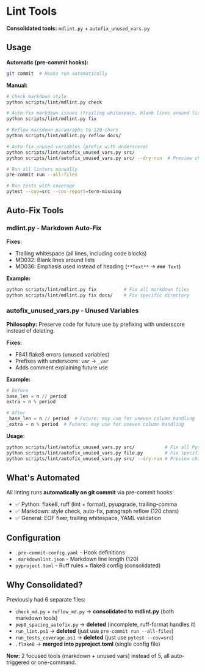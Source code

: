 # Lint Tools

**Consolidated tools:** `mdlint.py` + `autofix_unused_vars.py`

## Usage

**Automatic (pre-commit hooks):**

```bash
git commit  # Hooks run automatically
```

**Manual:**

```bash
# Check markdown style
python scripts/lint/mdlint.py check

# Auto-fix markdown issues (trailing whitespace, blank lines around lists, emphasis headings)
python scripts/lint/mdlint.py fix

# Reflow markdown paragraphs to 120 chars
python scripts/lint/mdlint.py reflow docs/

# Auto-fix unused variables (prefix with underscore)
python scripts/lint/autofix_unused_vars.py src/
python scripts/lint/autofix_unused_vars.py src/ --dry-run  # Preview changes

# Run all linters manually
pre-commit run --all-files

# Run tests with coverage
pytest --cov=src --cov-report=term-missing
```

## Auto-Fix Tools

### mdlint.py - Markdown Auto-Fix

**Fixes:**
- Trailing whitespace (all lines, including code blocks)
- MD032: Blank lines around lists
- MD036: Emphasis used instead of heading (`**Text**` → `### Text`)

**Example:**
```bash
python scripts/lint/mdlint.py fix          # Fix all markdown files
python scripts/lint/mdlint.py fix docs/    # Fix specific directory
```

### autofix_unused_vars.py - Unused Variables

**Philosophy:** Preserve code for future use by prefixing with underscore instead of deleting.

**Fixes:**
- F841 flake8 errors (unused variables)
- Prefixes with underscore: `var` → `_var`
- Adds comment explaining future use

**Example:**
```python
# Before
base_len = n // period
extra = n % period

# After
_base_len = n // period  # Future: may use for uneven column handling
_extra = n % period  # Future: may use for uneven column handling
```

**Usage:**
```bash
python scripts/lint/autofix_unused_vars.py src/           # Fix all Python files
python scripts/lint/autofix_unused_vars.py file.py        # Fix specific file
python scripts/lint/autofix_unused_vars.py src/ --dry-run # Preview changes
```

## What's Automated

All linting runs **automatically on git commit** via pre-commit hooks:

- ✅ Python: flake8, ruff (lint + format), pyupgrade, trailing-comma
- ✅ Markdown: style check, auto-fix, paragraph reflow (120 chars)
- ✅ General: EOF fixer, trailing whitespace, YAML validation

## Configuration

- `.pre-commit-config.yaml` - Hook definitions
- `.markdownlint.json` - Markdown line length (120)
- `pyproject.toml` - Ruff rules + flake8 config (consolidated)

## Why Consolidated?

Previously had 6 separate files:

- `check_md.py` + `reflow_md.py` → **consolidated to mdlint.py** (both markdown tools)
- `pep8_spacing_autofix.py` → **deleted** (incomplete, ruff-format handles it)
- `run_lint.ps1` → **deleted** (just use `pre-commit run --all-files`)
- `run_tests_coverage.ps1` → **deleted** (just use `pytest --cov=src`)
- `.flake8` → **merged into pyproject.toml** (single config file)

**Now:** 2 focused tools (markdown + unused vars) instead of 5, all auto-triggered or one-command.
